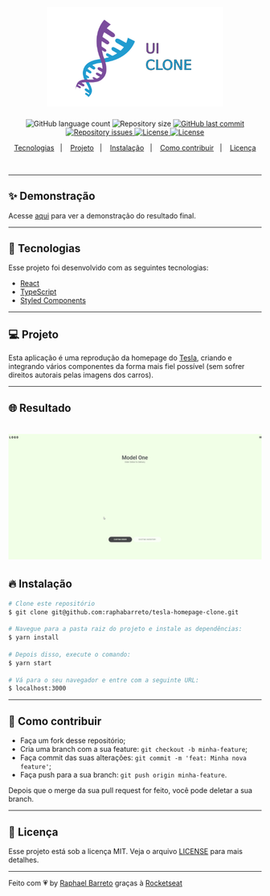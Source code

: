 <h1 align="center">
  <img alt="UI Clone" title="#delicinha" src=".github/ui-clone.png" width="350px" />
  <br/>
</h1>

<p align="center">
  <img alt="GitHub language count" src="https://img.shields.io/github/languages/count/raphabarreto/tesla-homepage-clone">

  <img alt="Repository size" src="https://img.shields.io/github/repo-size/raphabarreto/tesla-homepage-clone">

  <a href="https://github.com/raphabarreto/tesla-homepage-clone/commits/master">
    <img alt="GitHub last commit" src="https://img.shields.io/github/last-commit/raphabarreto/tesla-homepage-clone">
  </a>

  <a href="https://github.com/raphabarreto/tesla-homepage-clone/issues">
    <img alt="Repository issues" src="https://img.shields.io/github/issues/raphabarreto/tesla-homepage-clone">
  </a>

  <a href="https://github.com/raphabarreto/tesla-homepage-clone/blob/master/LICENSE.md">
    <img alt="License" src="https://img.shields.io/badge/license-MIT-brightgreen">
  <a>

  <a href="https://app.netlify.com/sites/tesla-homepage-clone-raphaelbarreto/deploys">
    <img alt="License" src="https://api.netlify.com/api/v1/badges/4d73975b-ef60-4539-88dc-8924d6161bb5/deploy-status">
  <a>
</p>


<p align="center">
  <a href="#-tecnologias">Tecnologias</a>&nbsp;&nbsp;&nbsp;|&nbsp;&nbsp;&nbsp;
  <a href="#-projeto">Projeto</a>&nbsp;&nbsp;&nbsp;|&nbsp;&nbsp;&nbsp;
  <a href="#-instalação">Instalação</a>&nbsp;&nbsp;&nbsp;|&nbsp;&nbsp;&nbsp;
  <a href="#-instalação">Como contribuir</a>&nbsp;&nbsp;&nbsp;|&nbsp;&nbsp;&nbsp;
  <a href="#-licença">Licença</a>
</p>

<br>


---

## ✨ Demonstração
<p >Acesse <a href="https://tesla-homepage-clone.raphabarreto.com.br/">aqui</a> para ver a demonstração do resultado final.</p>

---

## 🚀 Tecnologias

Esse projeto foi desenvolvido com as seguintes tecnologias:

- [React](https://reactjs.org)
- [TypeScript](https://www.typescriptlang.org/)
- [Styled Components](https://styled-components.com/)

---
## 💻 Projeto
Esta aplicação é uma reprodução da homepage do [Tesla](https://www.tesla.com/), criando e integrando vários componentes da forma mais fiel possível (sem sofrer direitos autorais pelas imagens dos carros).

---

## 🌐 Resultado
<h1 align="center">
    <img alt="Tesla HomePage Clone" title="#delicinha" src=".github/tesla-homepage-clone.gif" />
</h1>

## 🔥 Instalação

```bash
# Clone este repositório
$ git clone git@github.com:raphabarreto/tesla-homepage-clone.git

# Navegue para a pasta raiz do projeto e instale as dependências:
$ yarn install

# Depois disso, execute o comando:
$ yarn start

# Vá para o seu navegador e entre com a seguinte URL:
$ localhost:3000

```
---
## 🤔 Como contribuir

- Faça um fork desse repositório;
- Cria uma branch com a sua feature: `git checkout -b minha-feature`;
- Faça commit das suas alterações: `git commit -m 'feat: Minha nova feature'`;
- Faça push para a sua branch: `git push origin minha-feature`.

Depois que o merge da sua pull request for feito, você pode deletar a sua branch.

---


## 🧾 Licença

Esse projeto está sob a licença MIT. Veja o arquivo [LICENSE](LICENSE.md) para mais detalhes.

---

Feito com 💗 by [Raphael Barreto](https://bit.ly/contato-linkedin) graças à [Rocketseat](https://www.youtube.com/watch?v=Mf4Se4ZGcG8)

